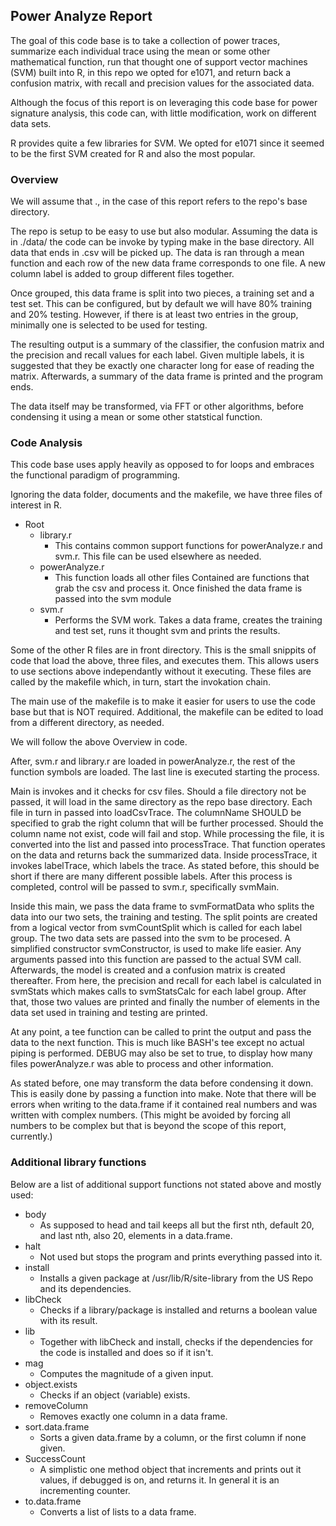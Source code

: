 ## Power Analyze Report #

The goal of this code base is to take a collection of power traces, summarize
each individual trace using the mean or some other mathematical function,
run that thought one of support vector machines (SVM) built into R, in this
repo we opted for e1071, and return back a confusion matrix, with recall and
precision values for the associated data.

Although the focus of this report is on leveraging this code base for power
signature analysis, this code can, with little modification, work on different data sets.

R provides quite a few libraries for SVM. We opted for e1071 since it seemed to
be the first SVM created for R and also the most popular.

### Overview #

We will assume that ., in the case of this report refers to the repo's base
directory.

The repo is setup to be easy to use but also modular. Assuming the data is in
./data/ the code can be invoke by typing make in the base directory. All
data that ends in .csv will be picked up. The data is ran through a mean
function and each row of the new data frame corresponds to one file. A new
column label is added to group different files together.

Once grouped, this data frame is split into two pieces, a training set and a
test set. This can be configured, but by default we will have 80% training and
20% testing. However, if there is at least two entries in the group, minimally
one is selected to be used for testing.

The resulting output is a summary of the classifier, the confusion matrix and
the precision and recall values for each label. Given multiple labels, it is
suggested that they be exactly one character long for ease of reading the
matrix. Afterwards, a summary of the data frame is printed and the program
ends.

The data itself may be transformed, via FFT or other algorithms, before condensing
it using a mean or some other statstical function.

### Code Analysis #

This code base uses apply heavily as opposed to for loops and embraces
the functional paradigm of programming.

Ignoring the data folder, documents and the makefile, we have three files of
interest in R.

* Root
  * library.r
    * This contains common support functions for powerAnalyze.r and svm.r.
      This file can be used elsewhere as needed.
  * powerAnalyze.r
    * This function loads all other files Contained are
      functions that grab the csv and process it. Once finished the data frame
      is passed into the svm module
  * svm.r
    * Performs the SVM work. Takes a data frame, creates the training and test
      set, runs it thought svm and prints the results.

Some of the other R files are in front directory. This is the small snippits of code
that load the above, three files, and executes them. This allows users to
use sections above independantly without it executing. These files are called
by the makefile which, in turn, start the invokation chain.

The main use of the makefile is to make it easier for users to use the code
base but that is NOT required. Additional, the makefile can be edited to
load from a different directory, as needed.

We will follow the above Overview in code.

After, svm.r and library.r are loaded in powerAnalyze.r, the rest of the
function symbols are loaded. The last line is executed starting the process.

Main is invokes and it checks for csv files. Should a file directory not be
passed, it will load in the same directory as the repo base directory. Each
file in turn in passed into loadCsvTrace. The columnName SHOULD be specified
to grab the right column that will be further processed. Should the column
name not exist, code will fail and stop. While processing the file, it is
converted into the list and passed into processTrace. That function operates
on the data and returns back the summarized data. Inside processTrace, it
invokes labelTrace, which labels the trace.  As stated before, this should
be short if there are many different possible labels. After this process
is completed, control will be passed to svm.r, specifically svmMain.

Inside this main, we pass the data frame to svmFormatData who splits the data
into our two sets, the training and testing. The split points are created from
a logical vector from svmCountSplit which is called for each label group. The
two data sets are passed into the svm to be procesed. A simplified constructor
svmConstructor, is used to make life easier. Any arguments passed into this
function are passed to the actual SVM call. Afterwards, the model is created
and a confusion matrix is created thereafter. From here, the precision and
recall for each label is calculated in svmStats which makes calls to svmStatsCalc for each
label group. After that, those two values are printed and finally the
number of elements in the data set used in training and testing are printed.

At any point, a tee function can be called to print the output and pass the
data to the next function. This is much like BASH's tee except no actual
piping is performed. DEBUG may also be set to true, to display how many files
powerAnalyze.r was able to process and other information.

As stated before, one may transform the data before condensing it down. This is
easily done by passing a function into make. Note that there will be errors when
writing to the data.frame if it contained real numbers and was written with complex
numbers. (This might be avoided by forcing all numbers to be complex but that is
beyond the scope of this report, currently.)

### Additional library functions #

Below are a list of additional support functions not stated above and mostly used:

* body
  * As supposed to head and tail keeps all but the first nth, default 20,
    and last nth, also 20, elements in a data.frame.
* halt
  * Not used but stops the program and prints everything passed into it.
* install
  * Installs a given package at /usr/lib/R/site-library from the US Repo and its
    dependencies.
* libCheck
  * Checks if a library/package is installed and returns a boolean value with its
    result.
* lib
  * Together with libCheck and install, checks if the dependencies for the code
    is installed and does so if it isn't.
* mag
  * Computes the magnitude of a given input.
* object.exists
  * Checks if an object (variable) exists.
* removeColumn
  * Removes exactly one column in a data frame.
* sort.data.frame
  * Sorts a given data.frame by a column, or the first column if none given.
* SuccessCount
  * A simplistic one method object that increments and prints out it values,
    if debugged is on, and returns it. In general it is an incrementing counter.
* to.data.frame
  * Converts a list of lists to a data frame.

